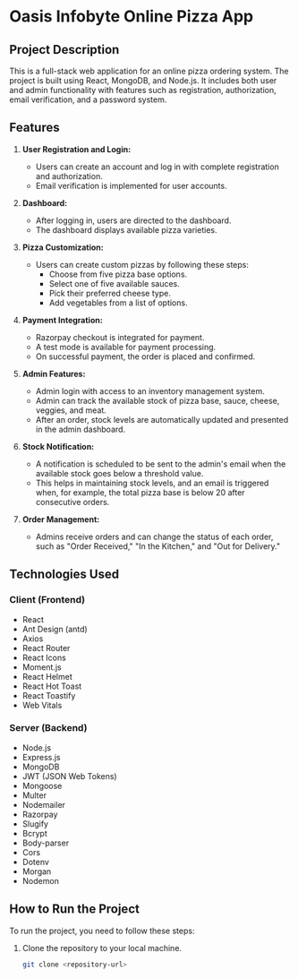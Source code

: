 # Oasis Infobyte Online Pizza App

## Project Description

This is a full-stack web application for an online pizza ordering system. The project is built using React, MongoDB, and Node.js. It includes both user and admin functionality with features such as registration, authorization, email verification, and a password system.

## Features

1. **User Registration and Login:**
   - Users can create an account and log in with complete registration and authorization.
   - Email verification is implemented for user accounts.

2. **Dashboard:**
   - After logging in, users are directed to the dashboard.
   - The dashboard displays available pizza varieties.

3. **Pizza Customization:**
   - Users can create custom pizzas by following these steps:
     - Choose from five pizza base options.
     - Select one of five available sauces.
     - Pick their preferred cheese type.
     - Add vegetables from a list of options.

4. **Payment Integration:**
   - Razorpay checkout is integrated for payment.
   - A test mode is available for payment processing.
   - On successful payment, the order is placed and confirmed.

5. **Admin Features:**
   - Admin login with access to an inventory management system.
   - Admin can track the available stock of pizza base, sauce, cheese, veggies, and meat.
   - After an order, stock levels are automatically updated and presented in the admin dashboard.

6. **Stock Notification:**
   - A notification is scheduled to be sent to the admin's email when the available stock goes below a threshold value.
   - This helps in maintaining stock levels, and an email is triggered when, for example, the total pizza base is below 20 after consecutive orders.

7. **Order Management:**
   - Admins receive orders and can change the status of each order, such as "Order Received," "In the Kitchen," and "Out for Delivery."

## Technologies Used

### Client (Frontend)

- React
- Ant Design (antd)
- Axios
- React Router
- React Icons
- Moment.js
- React Helmet
- React Hot Toast
- React Toastify
- Web Vitals

### Server (Backend)

- Node.js
- Express.js
- MongoDB
- JWT (JSON Web Tokens)
- Mongoose
- Multer
- Nodemailer
- Razorpay
- Slugify
- Bcrypt
- Body-parser
- Cors
- Dotenv
- Morgan
- Nodemon

## How to Run the Project

To run the project, you need to follow these steps:

1. Clone the repository to your local machine.

   ```bash
   git clone <repository-url>
